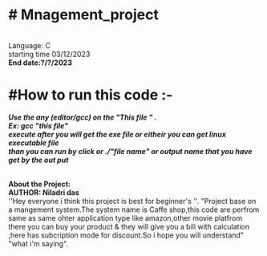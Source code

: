 <h1># Mnagement_project</h1>
 <br>Language: C
  <br>starting time 03/12/2023
   <br><b>End date:?/?/2023</b>

 <h1>  #How to run this code :-<br></h1>
   <b><i>Use the any (editor/gcc) on the "This file " .
   <br>Ex: gcc "this file" 
   <br>execute after you will get the exe file or eitheir you can get linux executable file 
  <br> than you can run by click or ./"file name" or output name that you have get by the out put 
   </i></b>
 
 <b><br>About the Project:
 <br>AUTHOR: Niladri das</b>
 <br>''Hey everyone i think this project is best for beginner's ''.
 "Project base on a mangement system.The system name is Caffe shop,this code are perfrom same as same ohter application type like amazon,other movie platfrom there you can buy your product & they will give you a bill with calculation ,here has subcription mode for discount.So i hope you will understand" "what i'm saying". 
 
 
